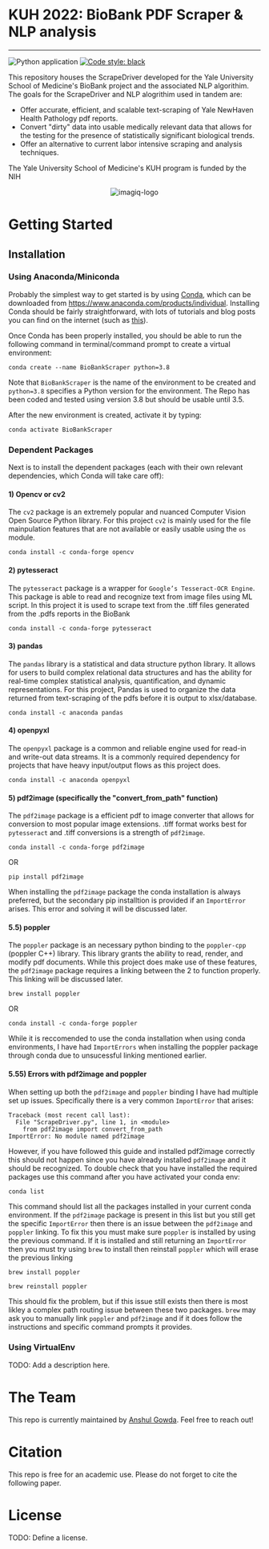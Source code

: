 # KUH 2022: BioBank PDF Scraper & NLP analysis 
--------------------------------------------------------------------------------
![Python application](https://github.com/stephenbaek/imagiqfl/workflows/Python%20application/badge.svg)
[![Code style: black](https://img.shields.io/badge/code%20style-black-000000.svg)](https://github.com/psf/black)

This repository houses the ScrapeDriver developed for the Yale University School of Medicine's BioBank project and the associated NLP algorithim. The goals for the ScrapeDriver and NLP alogrithim used in tandem are:

- Offer accurate, efficient, and scalable text-scraping of Yale NewHaven Health Pathology pdf reports.
- Convert "dirty" data into usable medically relevant data that allows for the testing for the presence of statistically significant biological trends.
- Offer an alternative to current labor intensive scraping and analysis techniques.

The Yale University School of Medicine's KUH program is funded by the NIH
<p align="center">
  <img src="https://www.lifespan.io/wp-content/uploads/2020/06/Yale-School-of-Medicine.png" alt='imagiq-logo'>
</p>

# Getting Started
## Installation
### Using Anaconda/Miniconda
Probably the simplest way to get started is by using [Conda](https://en.wikipedia.org/wiki/Conda_(package_manager)), which can be downloaded from https://www.anaconda.com/products/individual. Installing Conda should be fairly straightforward, with lots of tutorials and blog posts you can find on the internet (such as [this](https://www.youtube.com/watch?v=YJC6ldI3hWk&ab_channel=CoreySchafer)).

Once Conda has been properly installed, you should be able to run the following command in terminal/command prompt to create a virtual environment:
```
conda create --name BioBankScraper python=3.8
```
Note that `BioBankScraper` is the name of the environment to be created and `python=3.8` specifies a Python version for the environment. The Repo has been coded and tested using version 3.8 but should be usable until 3.5.

After the new environment is created, activate it by typing:
```
conda activate BioBankScraper
```
### Dependent Packages
Next is to install the dependent packages (each with their own relevant dependencies, which Conda will take care off):
#### 1) Opencv or cv2
The `cv2` package is an extremely popular and nuanced Computer Vision Open Source Python library. For this project `cv2` is mainly used for the file mainpulation features that are not available or easily usable using the `os` module. 
```
conda install -c conda-forge opencv
```
#### 2) pytesseract 
The `pytesseract` package is a wrapper for `Google’s Tesseract-OCR Engine`. This package is able to read and recognize text from image files using ML script. In this project it is used to scrape text from the .tiff files generated from the .pdfs reports in the BioBank
```
conda install -c conda-forge pytesseract
```
#### 3) pandas
The `pandas` library is a statistical and data structure python library. It allows for users to build complex relational data structures and has the ability for real-time complex statistical analysis, quantification, and dynamic representations. For this project, Pandas is used to organize the data returned from text-scraping of the pdfs before it is output to xlsx/database.
```
conda install -c anaconda pandas
```
#### 4) openpyxl
The `openpyxl` package is a common and reliable engine used for read-in and write-out data streams. It is a commonly required dependency for projects that have heavy input/output flows as this project does. 
```
conda install -c anaconda openpyxl
```
#### 5) pdf2image (specifically the "convert_from_path" function)
The `pdf2image` package is a efficient pdf to image converter that allows for conversion to most popular image extensions. .tiff format works best for `pytesseract` and .tiff conversions is a strength of `pdf2image`. 

```
conda install -c conda-forge pdf2image
```
OR
```
pip install pdf2image
```
When installing the `pdf2image` package the conda installation is always preferred, but the secondary pip installtion is provided if an `ImportError` arises. This error and solving it will be discussed later.

#### 5.5) poppler
The `poppler` package is an necessary python binding to the `poppler-cpp` (poppler C++) library. This library grants the ability to read, render, and modify pdf documents. While this project does make use of these features, the `pdf2image` package requires a linking between the 2 to function properly. This linking will be discussed later.
```
brew install poppler
```
OR
```
conda install -c conda-forge poppler
```
While it is reccomended to use the conda installation when using conda environments, I have had `ImportErrors` when installing the poppler package through conda due to unsucessful linking mentioned earlier. 
#### 5.55) Errors with pdf2image and poppler
When setting up both the `pdf2image` and `poppler` binding I have had multiple set up issues. Specifically there is a very common `ImportError` that arises:
```
Traceback (most recent call last):
  File "ScrapeDriver.py", line 1, in <module>
    from pdf2image import convert_from_path
ImportError: No module named pdf2image
```
However, if you have followed this guide and installed pdf2image correctly this should not happen since you have already installed `pdf2image` and it should be recognized. To double check that you have installed the required packages use this command after you have activated your conda env:
```
conda list
```
This command should list all the packages installed in your current conda environment. If the `pdf2image` package is present in this list but you still get the specific `ImportError` then there is an issue between the `pdf2image` and `poppler` linking. To fix this you must make sure `poppler` is installed by using the previous command. If it is installed and still returning an `ImportError` then you must try using `brew` to install then reinstall `poppler` which will erase the previous linking
```
brew install poppler
```
```
brew reinstall poppler
```
This should fix the problem, but if this issue still exists then there is most likley a complex path routing issue between these two packages. `brew` may ask you to manually link `poppler` and `pdf2image` and if it does follow the instructions and specific command prompts it provides.

### Using VirtualEnv
TODO: Add a description here.


# The Team
This repo is currently maintained by [Anshul Gowda](https://www.linkedin.com/in/anshul-gowda-693206200/). Feel free to reach out!

# Citation
This repo is free for an academic use. Please do not forget to cite the following paper.

# License
TODO: Define a license. 
